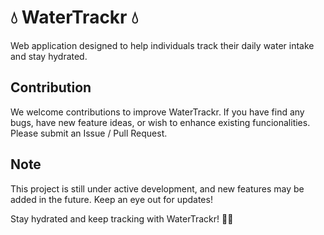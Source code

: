 # 💧 WaterTrackr 💧
Web application designed to help individuals track their daily water intake and stay hydrated.

## Contribution
We welcome contributions to improve WaterTrackr. If you have find any bugs, have new feature ideas, or wish to enhance existing funcionalities. Please submit an Issue / Pull Request.

## Note
This project is still under active development, and new features may be added in the future. Keep an eye out for updates!

Stay hydrated and keep tracking with WaterTrackr! 🌊💧
